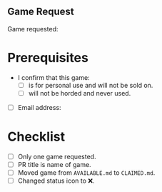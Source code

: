 Game Request
------------

Game requested:

# Prerequisites

- I confirm that this game:
  - [ ] is for personal use and will not be sold on.
  - [ ] will not be horded and never used.
- [ ] Email address: 

# Checklist

- [ ] Only one game requested.
- [ ] PR title is name of game.
- [ ] Moved game from `AVAILABLE.md` to `CLAIMED.md`.
- [ ] Changed status icon to ❌.
